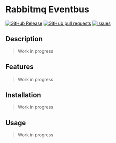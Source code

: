 # Rabbitmq Eventbus
[![GitHub Release](https://img.shields.io/github/release/zjayers/rabbitmq.eventbus.svg?style=flat)](https://github.com/zjayers/rabbitmq.eventbus/releases)
[![GitHub pull requests](https://img.shields.io/github/issues-pr/zjayers/rabbitmq.eventbus.svg?style=flat)](https://github.com/zjayers/rabbitmq.eventbus/pulls)
[![Issues](https://img.shields.io/github/issues-raw/zjayers/rabbitmq.eventbus.svg?maxAge=25000)](https://github.com/zjayers/rabbitmq.eventbus/issues)

## Description

> Work in progress

## Features

> Work in progress

## Installation

> Work in progress

## Usage

> Work in progress
